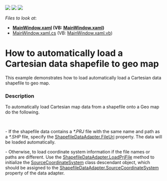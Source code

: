 <!-- default badges list -->
![](https://img.shields.io/endpoint?url=https://codecentral.devexpress.com/api/v1/VersionRange/128571159/14.2.5%2B)
[![](https://img.shields.io/badge/Open_in_DevExpress_Support_Center-FF7200?style=flat-square&logo=DevExpress&logoColor=white)](https://supportcenter.devexpress.com/ticket/details/T208827)
[![](https://img.shields.io/badge/📖_How_to_use_DevExpress_Examples-e9f6fc?style=flat-square)](https://docs.devexpress.com/GeneralInformation/403183)
<!-- default badges end -->
<!-- default file list -->
*Files to look at*:

* **[MainWindow.xaml](./CS/LoadPrjData/MainWindow.xaml) (VB: [MainWindow.xaml](./VB/LoadPrjData/MainWindow.xaml))**
* [MainWindow.xaml.cs](./CS/LoadPrjData/MainWindow.xaml.cs) (VB: [MainWindow.xaml.vb](./VB/LoadPrjData/MainWindow.xaml.vb))
<!-- default file list end -->
# How to automatically load a Cartesian data shapefile to geo map


This example demonstrates how to load automatically load a Cartesian data shapefile to geo map.


<h3>Description</h3>

To automatically load Cartesian map data from a shapefile onto a Geo map do the following.
<p>&nbsp;</p>
<p>- If the shapefile data contains a <em>*.PRJ</em> file with the same name and path as a <em>*.SHP</em> file, specify the&nbsp;<a href="https://documentation.devexpress.com/#WPF/clsDevExpressXpfMapShapefileDataAdaptertopic">ShapefileDataAdapter.FileUri</a> property. The data will be loaded automatically.</p>
<p>- Otherwise, to load coordinate system information if the file names or paths&nbsp;are different. Use the&nbsp;<a href="https://documentation.devexpress.com/#WPF/DevExpressXpfMapShapefileDataAdapter_LoadPrjFiletopic">ShapefileDataAdapter.LoadPrjFile</a> method to initialize the&nbsp;<a href="https://documentation.devexpress.com/#WPF/clsDevExpressXpfMapSourceCoordinateSystemtopic">SourceCoordinateSystem</a> class descendant object, which should be assigned to the&nbsp;<a href="https://documentation.devexpress.com/#WPF/DevExpressXpfMapShapefileDataAdapter_SourceCoordinateSystemtopic">ShapefileDataAdapter.SourceCoordinateSystem</a> property of the data adapter.</p>

<br/>


